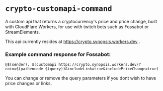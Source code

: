 # `crypto-customapi-command`

A custom api that returns a cryptocurrency's price and price change, built with CloudFlare Workers, for use with twitch bots such as Fossabot or StreamElements.

This api currently resides at https://crypto.synopsis.workers.dev .


### Example command response for Fossabot:

```
@$(sender), $(customapi https://crypto.synopsis.workers.dev/?coin=$(pathencode $(query))&includeLink=true&includePriceChange=true)
```

You can change or remove the query parameters if you dont wish to have price changes or links.
